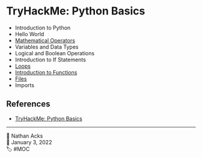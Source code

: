 # TryHackMe: Python Basics

* Introduction to Python
* Hello World
* [Mathematical Operators](../log/2022-01-30-tryhackme-web-fundamentals-and-supplements.md)
* Variables and Data Types
* Logical and Boolean Operations
* Introduction to If Statements
* [Loops](../log/2022-01-30-tryhackme-web-fundamentals-and-supplements.md)
* [Introduction to Functions](../log/2022-01-30-tryhackme-web-fundamentals-and-supplements.md)
* [Files](../log/2022-01-30-tryhackme-web-fundamentals-and-supplements.md)
* Imports

## References

* [TryHackMe: Python Basics](https://tryhackme.com/room/pythonbasics)

- - - -

👤 Nathan Acks  
📅 January 3, 2022  
🏷️ #MOC
